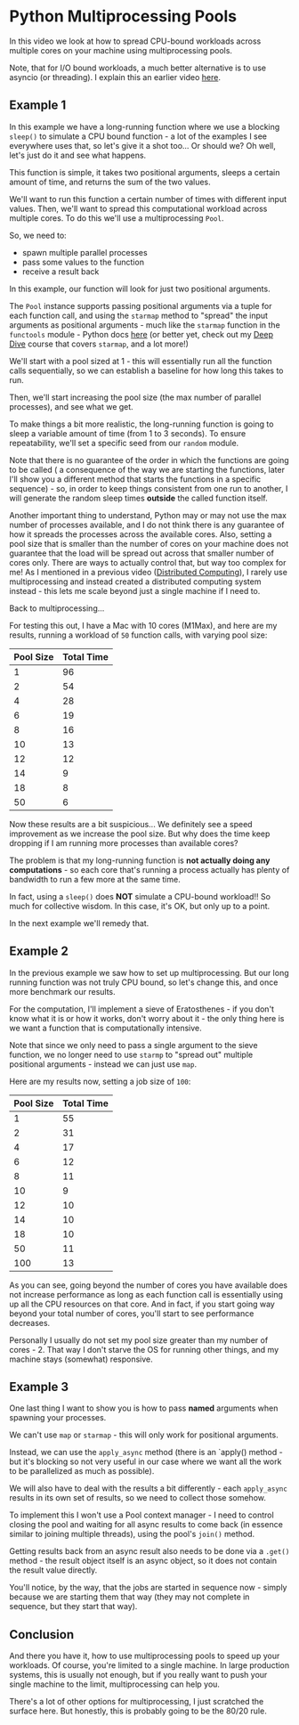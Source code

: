 # Python Multiprocessing Pools

In this video we look at how to spread CPU-bound workloads across multiple cores on your machine using 
multiprocessing pools.

Note, that for I/O bound workloads, a much better alternative is to use asyncio (or threading). I explain this
an earlier video [here](https://youtu.be/S05-MZAJqNM).

## Example 1
In this example we have a long-running function where we use a blocking `sleep()` to simulate a CPU bound 
function - a lot of the examples I see everywhere uses that, so let's give it a shot too... Or should we? Oh well, 
let's just do it and see what happens.

This function is simple, it takes two positional arguments, sleeps a certain amount of time, and returns the sum of 
the two values.

We'll want to run this function a certain number of times with different input values. 
Then, we'll want to spread this computational workload across multiple cores. 
To do this we'll use a multiprocessing `Pool`.

So, we need to:
- spawn multiple parallel processes
- pass some values to the function
- receive a result back

In this example, our function will look for just two positional arguments.

The `Pool` instance supports passing positional arguments via a tuple for each function call, and using the `starmap` 
method to "spread" the input arguments as positional arguments - much like the `starmap` function in the `functools` 
module - Python docs [here]() (or better yet, check out my 
[Deep Dive](https://www.udemy.com/course/python-3-deep-dive-part-2/?referralCode=3E7AFEF5174F04E5C8D4) 
course that covers `starmap`, and a lot more!)

We'll start with a pool sized at 1 - this will essentially run all the function calls sequentially, so we can establish
a baseline for how long this takes to run.

Then, we'll start increasing the pool size (the max number of parallel processes), and see what we get. 

To make things a bit more realistic, the long-running function is going to sleep a variable amount of time (from 1 
to 3 seconds). To ensure repeatability, we'll set a specific seed from our `random` module.

Note that there is no guarantee of the order in which the functions are going to be called ( a consequence of the way 
we are starting the functions, later I'll show you a different method that starts the functions in a specific 
sequence) - so, in order to keep things consistent from one run to another, I will generate the random sleep 
times **outside** the called function itself.

Another important thing to understand, Python may or may not use the max number of processes available, and I do not 
think there is any guarantee of how it spreads the processes across the available cores. Also, setting a pool size
that is smaller than the number of cores on your machine does not guarantee that the load will be spread out
across that smaller number of cores only. There are ways to actually control that, but way too complex for me!
As I mentioned in a previous video 
([Distributed Computing](https://youtu.be/XCSARhkRg7g)), 
I rarely use multiprocessing and instead created a distributed computing system instead - this lets me scale beyond 
just a single machine if I need to.

Back to multiprocessing...

For testing this out, I have a Mac with 10 cores (M1Max), and here are my results, running a workload of `50`
function calls, with varying pool size:


| Pool Size | Total Time |
|-----------|------------|
| 1         | 96         |   
| 2         | 54         |
| 4         | 28         | 
| 6         | 19         |
| 8         | 16         |
| 10        | 13         |
| 12        | 12         |
| 14        | 9          |
| 18        | 8          |
| 50        | 6          |

Now these results are a bit suspicious... We definitely see a speed improvement as we increase the pool size.
But why does the time keep dropping if I am running more processes than available cores?

The problem is that my long-running function is **not actually doing any computations** - so each core that's running a 
process actually has plenty of bandwidth to run a few more at the same time.

In fact, using a `sleep()` does **NOT** simulate a CPU-bound workload!! So much for collective wisdom. In this case, 
it's OK, but only up to a point.

In the next example we'll remedy that.

## Example 2
In the previous example we saw how to set up multiprocessing. But our long running function was not truly CPU bound,
so let's change this, and once more benchmark our results.

For the computation, I'll implement a sieve of Eratosthenes - if you don't know what it is or how it works,
don't worry about it - the only thing here is we want a function that is computationally intensive.

Note that since we only need to pass a single argument to the sieve function, we no longer need to use
`starmp` to "spread out" multiple positional arguments - instead we can just use `map`.

Here are my results now, setting a job size of `100`:

| Pool Size | Total Time |
|-----------|------------|
| 1         | 55         |   
| 2         | 31         |
| 4         | 17         | 
| 6         | 12         |
| 8         | 11         |
| 10        | 9          |
| 12        | 10         |
| 14        | 10         |
| 18        | 10         |
| 50        | 11         |
| 100       | 13         | 

As you can see, going beyond the number of cores you have available does not increase performance as long as each
function call is essentially using up all the CPU resources on that core. And in fact, if you start going
way beyond your total number of cores, you'll start to see performance decreases.

Personally I usually do not set my pool size greater than my number of cores - 2. That way I don't starve the OS
for running other things, and my machine stays (somewhat) responsive.


## Example 3
One last thing I want to show you is how to pass **named** arguments when spawning your processes.

We can't use `map` or `starmap` - this will only work for positional arguments.

Instead, we can use the `apply_async` method (there is an `apply() method - but it's blocking so not very useful
in our case where we want all the work to be parallelized as much as possible).

We will also have to deal with the results a bit differently - each `apply_async` results in its own set of results, 
so we need to collect those somehow.

To implement this I won't use a Pool context manager - I need to control closing the pool and waiting for all async
results to come back (in essence similar to joining multiple threads), using the pool's `join()` method. 

Getting results back from an async result also needs to be done via a `.get()` method - the result object itself is 
an async object, so it does not contain the result value directly.

You'll notice, by the way, that the jobs are started in sequence now - simply because we are starting them that way 
(they may not complete in sequence, but they start that way). 


## Conclusion
And there you have it, how to use multiprocessing pools to speed up your workloads. Of course, you're limited to
a single machine. In large production systems, this is usually not enough, but if you really want to push your single
machine to the limit, multiprocessing can help you.

There's a lot of other options for multiprocessing, I just scratched the surface here. But honestly, this is
probably going to be the 80/20 rule.